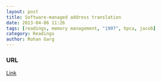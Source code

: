 ```yaml
---
layout: post
title: Software-managed address translation
date: 2013-04-06 11:26
tags: [readings, memory management, "1997", hpca, jacob]
category: Readings
author: Rohan Garg
---
```


### URL
[Link](http://dx.doi.org/10.1109/HPCA.1997.569652)
